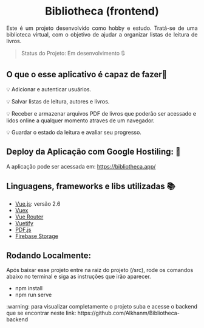 <h1 align="center">Bibliotheca (frontend)</h1>
<p align="justify"> Este é um projeto desenvolvido como hobby e estudo. Tratá-se de uma biblioteca virtual, com o objetivo de ajudar a organizar listas de leitura de livros.</p>

> Status do Projeto: Em desenvolvimento :arrows_clockwise:

## O que o esse aplicativo é capaz de fazer:checkered_flag:


:bulb: Adicionar e autenticar usuários.

:bulb: Salvar listas de leitura, autores e livros.

:bulb: Receber e armazenar arquivos PDF de livros que poderão ser acessado e lidos online a qualquer momento atraves de um navegador.

:bulb: Guardar o estado da leitura e avaliar seu progresso.

## Deploy da Aplicação com Google Hostiling: :dash:
A aplicação pode ser acessada em: https://bibliotheca.app/

## Linguagens, frameworks e libs utilizadas :books:

- [Vue.js](https://vuejs.org/): versão 2.6
- [Vuex](https://vuex.vuejs.org/)
- [Vue Router](https://router.vuejs.org/)
- [Vuetify](https://vuetifyjs.com/)
- [PDF.js](https://mozilla.github.io/pdf.js/)
- [Firebase Storage](https://firebase.google.com/docs/storage)

## Rodando Localmente:
Após baixar esse projeto entre na raiz do projeto (/src), rode os comandos abaixo no terminal e siga as instruções que irão aparecer.
- npm install
- npm run serve
<p>:warning: para visualizar completamente o projeto suba e acesse o backend que se encontrar neste link: https://github.com/Alkhanm/Bibliotheca-backend</p>
